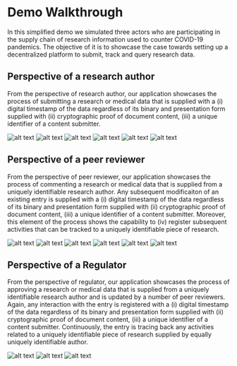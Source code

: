 # Demo Walkthrough

In this simplified demo we simulated three actors who are participating in the supply chain of research information used to counter COVID-19 pandemics. The objective of it is to showcase the case towards setting up a decentralized platform to submit, track and query research data.

## Perspective of a research author

From the perspective of research author, our application showcases the process of submitting a research or medical data that is supplied with a (i) digital timestamp of the data regardless of its binary and presentation form supplied with (ii) cryptographic proof of document content, (iii) a unique identifier of a content submitter.

![alt text](https://github.com/hack-the-crisis/sharing-is-caring-123/blob/master/images/1.research-author.png)
![alt text](https://github.com/hack-the-crisis/sharing-is-caring-123/blob/master/images/2.create-content.png )
![alt text](https://github.com/hack-the-crisis/sharing-is-caring-123/blob/master/images/3.create-content-2.png)
![alt text](https://github.com/hack-the-crisis/sharing-is-caring-123/blob/master/images/4.select-research.png)
![alt text](https://github.com/hack-the-crisis/sharing-is-caring-123/blob/master/images/5.submit.png)
![alt text](https://github.com/hack-the-crisis/sharing-is-caring-123/blob/master/images/6.back.png)

## Perspective of a peer reviewer

From the perspective of peer reviewer, our application showcases the process of commenting a research or medical data that is supplied from a uniquely identifiable research author. Any subsequent modificaiton of an existing entry is supplied with a (i) digital timestamp of the data regardless of its binary and presentation form supplied with (ii) cryptographic proof of document content, (iii) a unique identifier of a content submitter. Moreover, this element of the process shows the capability to (iv) register subsequent activities that can be tracked to a uniquely identifiable piece of research.

![alt text](https://github.com/hack-the-crisis/sharing-is-caring-123/blob/master/images/7.peer-reviewer.png)
![alt text](https://github.com/hack-the-crisis/sharing-is-caring-123/blob/master/images/8.select-research-peer.png)
![alt text](https://github.com/hack-the-crisis/sharing-is-caring-123/blob/master/images/9.modify.png)
![alt text](https://github.com/hack-the-crisis/sharing-is-caring-123/blob/master/images/10.modify-2.png)
![alt text](https://github.com/hack-the-crisis/sharing-is-caring-123/blob/master/images/11.submit-2.png)
![alt text](https://github.com/hack-the-crisis/sharing-is-caring-123/blob/master/images/12.back-2.png)

## Perspective of a Regulator

From the perspective of regulator, our application showcases the process of approving a research or medical data that is supplied from a uniquely identifiable research author and is updated by a number of peer reviewers. Again, any interaction with the entry is registered with a (i) digital timestamp of the data regardless of its binary and presentation form supplied with (ii) cryptographic proof of document content, (iii) a unique identifier of a content submitter. Continuously, the entry is tracing back any activities related to a uniquely identifiable piece of research supplied by equally uniquely identifiable author.

![alt text](https://github.com/hack-the-crisis/sharing-is-caring-123/blob/master/images/14.fda-research.png)
![alt text](https://github.com/hack-the-crisis/sharing-is-caring-123/blob/master/images/15.reject-approve.png)
![alt text](https://github.com/hack-the-crisis/sharing-is-caring-123/blob/master/images/10.modify-2.png)
